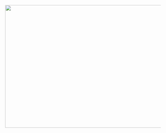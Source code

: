 <a href="https://www.gitanimals.org/en_US?utm_medium=image&utm_source=mildsky&utm_content=farm">
<img
  src="https://render.gitanimals.org/farms/mildsky"
  width="800"
  height="400"
/>
</a>
